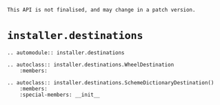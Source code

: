 ```{caution}
This API is not finalised, and may change in a patch version.
```

# `installer.destinations`

```{eval-rst}
.. automodule:: installer.destinations

.. autoclass:: installer.destinations.WheelDestination
    :members:

.. autoclass:: installer.destinations.SchemeDictionaryDestination()
    :members:
    :special-members: __init__
```
